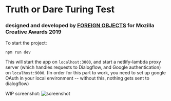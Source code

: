 # Truth or Dare Turing Test
### designed and developed by [FOREIGN OBJECTS](https://www.foreignobjects.net/) for Mozilla Creative Awards 2019

To start the project:

`npm run dev`

This will start the app on `localhost:3000`, and start a netlify-lambda proxy server (which handles requests to Dialogflow, and Google authentication) on `localhost:9000`. (In order for this part to work, you need to set up google OAuth in your local environment -- without this, nothing gets sent to dialogflow)

WIP screenshot:
![screenshot](https://raw.githubusercontent.com/Kallirroi/bot_test/master/screenshot.png)
